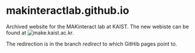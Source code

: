 # makinteractlab.github.io

Archived website for the MAKinteract lab at KAIST. The new webiste can be found at ![make.kaist.ac.kr](https://make.kaist.ac.kr).

The redirection is in the branch _redirect_ to which GitHib pages point to.

